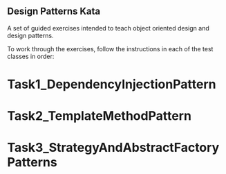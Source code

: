 Design Patterns Kata
--------------------
A set of guided exercises intended to teach object oriented design and design
patterns.

To work through the exercises, follow the instructions in each of the test
classes in order:
# Task1_DependencyInjectionPattern
# Task2_TemplateMethodPattern
# Task3_StrategyAndAbstractFactoryPatterns
